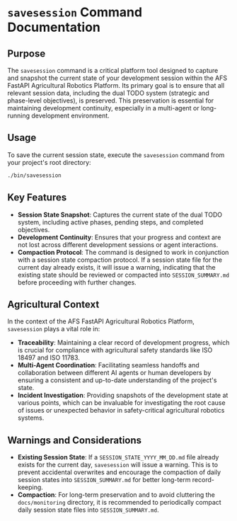 # `savesession` Command Documentation

## Purpose

The `savesession` command is a critical platform tool designed to capture and snapshot the current state of your development session within the AFS FastAPI Agricultural Robotics Platform. Its primary goal is to ensure that all relevant session data, including the dual TODO system (strategic and phase-level objectives), is preserved. This preservation is essential for maintaining development continuity, especially in a multi-agent or long-running development environment.

## Usage

To save the current session state, execute the `savesession` command from your project's root directory:

```bash
./bin/savesession
```

## Key Features

*   **Session State Snapshot**: Captures the current state of the dual TODO system, including active phases, pending steps, and completed objectives.
*   **Development Continuity**: Ensures that your progress and context are not lost across different development sessions or agent interactions.
*   **Compaction Protocol**: The command is designed to work in conjunction with a session state compaction protocol. If a session state file for the current day already exists, it will issue a warning, indicating that the existing state should be reviewed or compacted into `SESSION_SUMMARY.md` before proceeding with further changes.

## Agricultural Context

In the context of the AFS FastAPI Agricultural Robotics Platform, `savesession` plays a vital role in:

*   **Traceability**: Maintaining a clear record of development progress, which is crucial for compliance with agricultural safety standards like ISO 18497 and ISO 11783.
*   **Multi-Agent Coordination**: Facilitating seamless handoffs and collaboration between different AI agents or human developers by ensuring a consistent and up-to-date understanding of the project's state.
*   **Incident Investigation**: Providing snapshots of the development state at various points, which can be invaluable for investigating the root cause of issues or unexpected behavior in safety-critical agricultural robotics systems.

## Warnings and Considerations

*   **Existing Session State**: If a `SESSION_STATE_YYYY_MM_DD.md` file already exists for the current day, `savesession` will issue a warning. This is to prevent accidental overwrites and encourage the compaction of daily session states into `SESSION_SUMMARY.md` for better long-term record-keeping.
*   **Compaction**: For long-term preservation and to avoid cluttering the `docs/monitoring` directory, it is recommended to periodically compact daily session state files into `SESSION_SUMMARY.md`.
